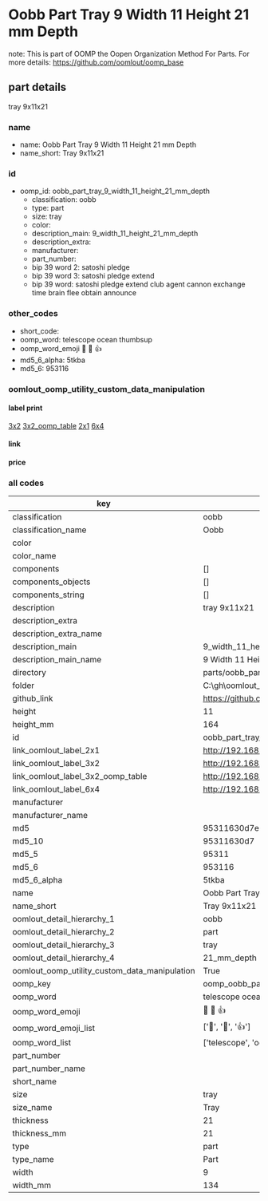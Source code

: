 # Oobb Part Tray 9 Width 11 Height 21 mm Depth  

note: This is part of OOMP the Oopen Organization Method For Parts. For more details: https://github.com/oomlout/oomp_base

##  part details
  



tray 9x11x21



### name
* name: Oobb Part Tray 9 Width 11 Height 21 mm Depth
* name_short: Tray 9x11x21 
### id
* oomp_id: oobb_part_tray_9_width_11_height_21_mm_depth
  * classification: oobb
  * type: part
  * size: tray
  * color: 
  * description_main: 9_width_11_height_21_mm_depth
  * description_extra: 
  * manufacturer: 
  * part_number: 
  * bip 39 word 2: satoshi pledge
  * bip 39 word 3: satoshi pledge extend
  * bip 39 word: satoshi pledge extend club agent cannon exchange time brain flee obtain announce

### other_codes
* short_code: 
* oomp_word: telescope ocean thumbsup
* oomp_word_emoji :telescope: :ocean: :thumbsup:
* md5_6_alpha: 5tkba
* md5_6: 953116






### oomlout_oomp_utility_custom_data_manipulation
#### label print
[3x2](http://192.168.1.245:1112/?label=oomp%205tkba)
[3x2_oomp_table](http://192.168.1.108:1112/?label=oomp%205tkba)
[2x1](http://192.168.1.242:1112/?label=oomp%205tkba)
[6x4](http://192.168.1.55:1112/?label=oomp%205tkba)    

#### link

                              

#### price







### all codes 
| key | value |  
| --- | --- |  
| classification | oobb |  
| classification_name | Oobb |  
| color |  |  
| color_name |  |  
| components | [] |  
| components_objects | [] |  
| components_string | [] |  
| description | tray 9x11x21 |  
| description_extra |  |  
| description_extra_name |  |  
| description_main | 9_width_11_height_21_mm_depth |  
| description_main_name | 9 Width 11 Height 21 mm Depth |  
| directory | parts/oobb_part_tray_9_width_11_height_21_mm_depth |  
| folder | C:\gh\oomlout_oobb_version_4_generated_parts\parts\oobb_part_tray_9_width_11_height_21_mm_depth |  
| github_link | https://github.com/oomlout/oomlout_oomp_part_src/tree/main/parts/oobb_part_tray_9_width_11_height_21_mm_depth |  
| height | 11 |  
| height_mm | 164 |  
| id | oobb_part_tray_9_width_11_height_21_mm_depth |  
| link_oomlout_label_2x1 | http://192.168.1.242:1112/?label=oomp%205tkba |  
| link_oomlout_label_3x2 | http://192.168.1.245:1112/?label=oomp%205tkba |  
| link_oomlout_label_3x2_oomp_table | http://192.168.1.108:1112/?label=oomp%205tkba |  
| link_oomlout_label_6x4 | http://192.168.1.55:1112/?label=oomp%205tkba |  
| manufacturer |  |  
| manufacturer_name |  |  
| md5 | 95311630d7e249d4858272c2a1e9a5fb |  
| md5_10 | 95311630d7 |  
| md5_5 | 95311 |  
| md5_6 | 953116 |  
| md5_6_alpha | 5tkba |  
| name | Oobb Part Tray 9 Width 11 Height 21 mm Depth |  
| name_short | Tray 9x11x21  |  
| oomlout_detail_hierarchy_1 | oobb |  
| oomlout_detail_hierarchy_2 | part |  
| oomlout_detail_hierarchy_3 | tray |  
| oomlout_detail_hierarchy_4 | 21_mm_depth |  
| oomlout_oomp_utility_custom_data_manipulation | True |  
| oomp_key | oomp_oobb_part_tray_9_width_11_height_21_mm_depth |  
| oomp_word | telescope ocean thumbsup |  
| oomp_word_emoji | :telescope: :ocean: :thumbsup: |  
| oomp_word_emoji_list | [':telescope:', ':ocean:', ':thumbsup:'] |  
| oomp_word_list | ['telescope', 'ocean', 'thumbsup'] |  
| part_number |  |  
| part_number_name |  |  
| short_name |  |  
| size | tray |  
| size_name | Tray |  
| thickness | 21 |  
| thickness_mm | 21 |  
| type | part |  
| type_name | Part |  
| width | 9 |  
| width_mm | 134 |  
